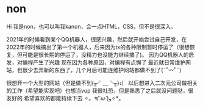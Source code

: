 # non

Hi 我是non，也可以叫我kanon，会一点HTML，CSS，但不是很深入。

2021年的时候看到某个QQ机器人，很感兴趣，然后就开始尝试自己开发，在2022年的时候搞出了第一个机器人，后来因为tx的各种限制暂时停运了（很想恢复，但可能是很长期的停运了，没精力也没能力继续搞了)。
因为QQ机器人的启发，对编程产生了兴趣
现在因为各种原因，对编程有点懈了
最近就日常维护网站，也很少去弄新的东西了，几个月后可能连维护网站都做不到了(˵¯͒〰¯͒˵)

很想开一个大型的网站（但是做不到(╥╯﹏╰╥)ง）
以后想进入二次元公司做相关的工作（希望能实现吧）也想当vup
我很社恐，但是熟悉了之后就没问题哒，很友好的
希望喜欢的都能持续下去
✧*。٩(ˊωˋ*)و✧*。
